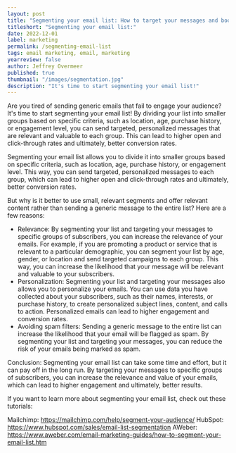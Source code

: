 ```yaml
---
layout: post
title: "Segmenting your email list: How to target your messages and boost engagement"
titleshort: "Segmenting your email list:"
date: 2022-12-01
label: marketing
permalink: /segmenting-email-list
tags: email marketing, email, marketing
yearreview: false
author: Jeffrey Overmeer
published: true
thumbnail: "/images/segmentation.jpg"
description: "It's time to start segmenting your email list!"
---
```


Are you tired of sending generic emails that fail to engage your audience? It's time to start segmenting your email list! By dividing your list into smaller groups based on specific criteria, such as location, age, purchase history, or engagement level, you can send targeted, personalized messages that are relevant and valuable to each group. This can lead to higher open and click-through rates and ultimately, better conversion rates.

Segmenting your email list allows you to divide it into smaller groups based on specific criteria, such as location, age, purchase history, or engagement level. This way, you can send targeted, personalized messages to each group, which can lead to higher open and click-through rates and ultimately, better conversion rates.

But why is it better to use small, relevant segments and offer relevant content rather than sending a generic message to the entire list? Here are a few reasons:

- Relevance: By segmenting your list and targeting your messages to specific groups of subscribers, you can increase the relevance of your emails. For example, if you are promoting a product or service that is relevant to a particular demographic, you can segment your list by age, gender, or location and send targeted campaigns to each group. This way, you can increase the likelihood that your message will be relevant and valuable to your subscribers.
- Personalization: Segmenting your list and targeting your messages also allows you to personalize your emails. You can use data you have collected about your subscribers, such as their names, interests, or purchase history, to create personalized subject lines, content, and calls to action. Personalized emails can lead to higher engagement and conversion rates.
- Avoiding spam filters: Sending a generic message to the entire list can increase the likelihood that your email will be flagged as spam. By segmenting your list and targeting your messages, you can reduce the risk of your emails being marked as spam.

Conclusion:
Segmenting your email list can take some time and effort, but it can pay off in the long run. By targeting your messages to specific groups of subscribers, you can increase the relevance and value of your emails, which can lead to higher engagement and ultimately, better results.

If you want to learn more about segmenting your email list, check out these tutorials:

Mailchimp: <a href="https://mailchimp.com/help/segment-your-audience/">https://mailchimp.com/help/segment-your-audience/</a>
HubSpot: <a href="https://www.hubspot.com/sales/email-list-segmentation"></a>https://www.hubspot.com/sales/email-list-segmentation
AWeber: <a href="https://www.aweber.com/email-marketing-guides/how-to-segment-your-email-list.htm">https://www.aweber.com/email-marketing-guides/how-to-segment-your-email-list.htm</a>
